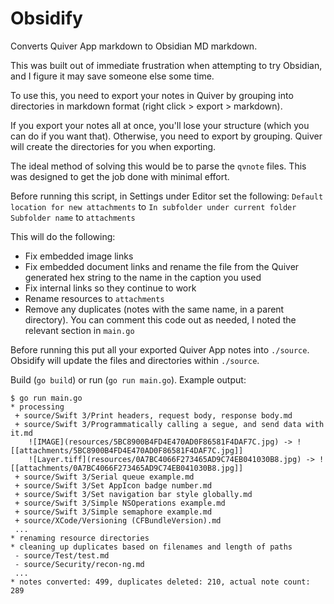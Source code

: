 # Obsidify
Converts Quiver App markdown to Obsidian MD markdown.

This was built out of immediate frustration when attempting to try Obsidian, and I figure it may save someone else some time.

To use this, you need to export your notes in Quiver by grouping into directories in markdown format (right click > export > markdown). 

If you export your notes all at once, you'll lose your structure (which you can do if you want that). Otherwise, you need to export by grouping. Quiver will create the directories for you when exporting.

The ideal method of solving this would be to parse the `qvnote` files. This was designed to get the job done with minimal effort.

Before running this script, in Settings under Editor set the following:
`Default location for new attachments` to `In subfolder under current folder`
`Subfolder name` to `attachments`

This will do the following:
- Fix embedded image links
- Fix embedded document links and rename the file from the Quiver generated hex string to the name in the caption you used
- Fix internal links so they continue to work
- Rename resources to `attachments`
- Remove any duplicates (notes with the same name, in a parent directory). You can comment this code out as needed, I noted the relevant section in `main.go`

Before running this put all your exported Quiver App notes into `./source`. Obsidify will update the files and directories within `./source`.

Build (`go build`) or run (`go run main.go`). Example output:

```
$ go run main.go
* processing
 + source/Swift 3/Print headers, request body, response body.md
 + source/Swift 3/Programmatically calling a segue, and send data with it.md
    ![IMAGE](resources/5BC8900B4FD4E470AD0F86581F4DAF7C.jpg) -> ![[attachments/5BC8900B4FD4E470AD0F86581F4DAF7C.jpg]]
    ![Layer.tiff](resources/0A7BC4066F273465AD9C74EB041030B8.jpg) -> ![[attachments/0A7BC4066F273465AD9C74EB041030B8.jpg]]
 + source/Swift 3/Serial queue example.md
 + source/Swift 3/Set AppIcon badge number.md
 + source/Swift 3/Set navigation bar style globally.md
 + source/Swift 3/Simple NSOperations example.md
 + source/Swift 3/Simple semaphore example.md
 + source/XCode/Versioning (CFBundleVersion).md
 ...
* renaming resource directories
* cleaning up duplicates based on filenames and length of paths
 - source/Test/test.md
 - source/Security/recon-ng.md
 ...
* notes converted: 499, duplicates deleted: 210, actual note count: 289
```